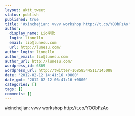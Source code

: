 ```yaml
---
layout: aktt_tweet
status: publish
published: true
title: '#xinchejian: vvvv workshop http://t.co/YOObFzAo'
author:
  display_name: Lio李欧
  login: lionello
  email: lio@lunesu.com
  url: http://lunesu.com/
author_login: lionello
author_email: lio@lunesu.com
author_url: http://lunesu.com/
wordpress_id: 6869
wordpress_url: http://twitter-168585445117145088
date: '2012-02-12 14:41:16 +0800'
date_gmt: '2012-02-12 06:41:16 +0800'
categories: []
tags: []
comments: []
---
```

<p>#xinchejian: vvvv workshop http://t.co/YOObFzAo</p>
